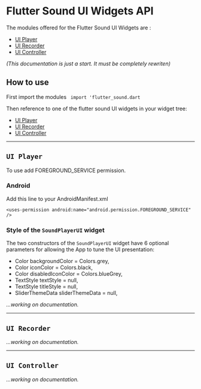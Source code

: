 # Flutter Sound UI Widgets API

The modules offered for the Flutter Sound UI Widgets are :

- [UI Player](#uiplayer)
- [UI Recorder](#uirecorder)
- [UI Controller](#uicontroller)

*(This documentation is just a start. It must be completely rewriten)*

## How to use
First import the modules
``` import 'flutter_sound.dart```

Then reference to one of the flutter sound UI widgets in your widget tree:

- [UI Player](../ui_player/ui_player-library.html)
- [UI Recorder](../ui_recorder/ui_recorder-library.html)
- [UI Controller](../ui_controller/ui_controller-library.html)

--------------------------------------------------------------------------------

## `UI Player`

To use add FOREGROUND_SERVICE permission.

### Android

Add this line to your AndroidManifest.xml
```
<uses-permission android:name="android.permission.FOREGROUND_SERVICE" />
```

### Style of the `SoundPlayerUI` widget

The two constructors of the `SoundPlayerUI` widget have 6 optional parameters for allowing the App to tune the UI presentation:

- Color backgroundColor = Colors.grey,
- Color iconColor = Colors.black,
- Color disabledIconColor = Colors.blueGrey,
- TextStyle textStyle = null,
- TextStyle titleStyle = null,
- SliderThemeData sliderThemeData = null,

*...working on documentation.*

--------------------------------------------------------------------------

## `UI Recorder`

*...working on documentation.*

--------------------------------------------------------------------------

## `UI Controller`

*...working on documentation.*

